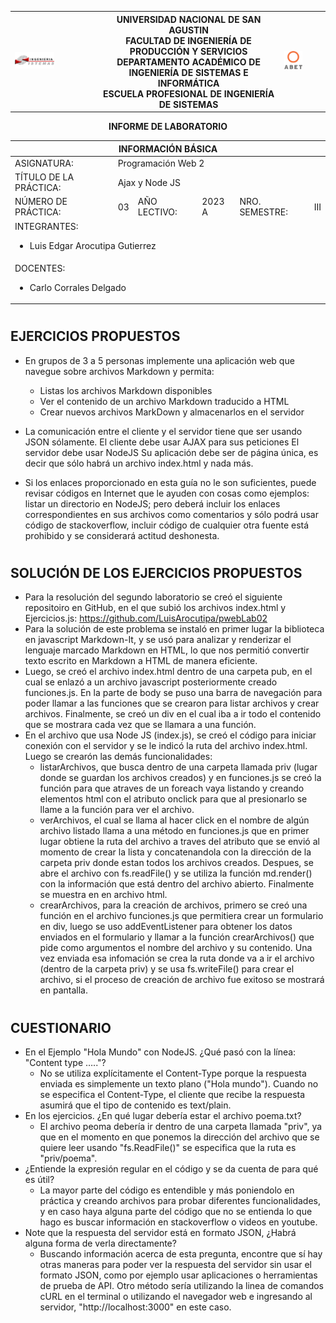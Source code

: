 <div align="center">
<table>
    <theader>
        <tr>
            <td><img src="https://github.com/rescobedoq/pw2/blob/main/epis.png?raw=true" alt="EPIS" style="width:50%; height:auto"/></td>
            <th>
                <span style="font-weight:bold;">UNIVERSIDAD NACIONAL DE SAN AGUSTIN</span><br />
                <span style="font-weight:bold;">FACULTAD DE INGENIERÍA DE PRODUCCIÓN Y SERVICIOS</span><br />
                <span style="font-weight:bold;">DEPARTAMENTO ACADÉMICO DE INGENIERÍA DE SISTEMAS E INFORMÁTICA</span><br />
                <span style="font-weight:bold;">ESCUELA PROFESIONAL DE INGENIERÍA DE SISTEMAS</span>
            </th>
            <td><img src="https://github.com/rescobedoq/pw2/blob/main/abet.png?raw=true" alt="ABET" style="width:50%; height:auto"/></td>
        </tr>
    </theader>

</table>
</div>

<div align="center">
<span style="font-weight:bold;">INFORME DE LABORATORIO</span><br />
</div>


<table>
<theader>
<tr><th colspan="6">INFORMACIÓN BÁSICA</th></tr>
</theader>
<tbody>
<tr><td>ASIGNATURA:</td><td colspan="5">Programación Web 2</td></tr>
<tr><td>TÍTULO DE LA PRÁCTICA:</td><td colspan="5">Ajax y Node JS</td></tr>
<tr>
<td>NÚMERO DE PRÁCTICA:</td><td>03</td><td>AÑO LECTIVO:</td><td>2023 A</td><td>NRO. SEMESTRE:</td><td>III</td>
</tr>

<tr><td colspan="6">INTEGRANTES:
    <ul>
        <li><P>Luis Edgar Arocutipa Gutierrez</P></li>
    </ul>
</td>
</<tr>
<tr><td colspan="6">DOCENTES:
<ul>
<li>Carlo Corrales Delgado</li>
</ul>
</td>
</<tr>
</tdbody>
</table>

#

## EJERCICIOS PROPUESTOS
- En grupos de 3 a 5 personas implemente una aplicación web que navegue sobre archivos Markdown y permita:

    - Listas los archivos Markdown disponibles
    - Ver el contenido de un archivo Markdown traducido a HTML
    - Crear nuevos archivos MarkDown y almacenarlos en el servidor
- La comunicación entre el cliente y el servidor tiene que ser usando JSON sólamente. El cliente debe usar AJAX para sus peticiones El servidor debe usar NodeJS Su aplicación debe ser de página única, es decir que sólo habrá un archivo index.html y nada más.

- Si los enlaces proporcionado en esta guía no le son suficientes, puede revisar códigos en Internet que le ayuden con cosas como ejemplos: listar un directorio en NodeJS; pero deberá incluir los enlaces correspondientes en sus archivos como comentarios y sólo podrá usar código de stackoverflow, incluir código de cualquier otra fuente está prohibido y se considerará actitud deshonesta.


#

## SOLUCIÓN DE LOS EJERCICIOS PROPUESTOS
- Para la resolución del segundo laboratorio se creó el siguiente repositoiro en GitHub, en el que subió los archivos index.html y Ejercicios.js:
https://github.com/LuisArocutipa/pwebLab02
- Para la solución de este problema se instaló en primer lugar la biblioteca en javascript Markdown-It, y se usó para analizar y renderizar el lenguaje marcado Markdown en HTML, lo que nos permitió convertir texto escrito en Markdown a HTML de manera eficiente.
- Luego, se creó el archivo index.html dentro de una carpeta pub, en el cual se enlazó a un archivo javascript posteriormente creado funciones.js. En la parte de body se puso una barra de navegación para poder llamar a las funciones que se crearon para listar archivos y crear archivos. Finalmente, se creó un div en el cual iba a ir todo el contenido que se mostrara cada vez que se llamara a una función.
- En el archivo que usa Node JS (index.js), se creó el código para iniciar conexión con el servidor y se le indicó la ruta del archivo index.html. Luego se crearón las demás funcionalidades:  
    - listarArchivos, que busca dentro de una carpeta llamada priv (lugar donde se guardan los archivos creados) y en funciones.js se creó la función para que atraves de un foreach vaya listando y creando elementos html con el atributo onclick para que al presionarlo se llame a la función para ver el archivo.
    - verArchivos, el cual se llama al hacer click en el nombre de algún archivo listado llama a una método en funciones.js que en primer lugar obtiene la ruta del archivo a traves del atributo que se envió al momento de crear la lista y concatenandola con la dirección de la carpeta priv donde estan todos los archivos creados. Despues, se abre el archivo con fs.readFile() y se utiliza la función md.render() con la información que está dentro del archivo abierto. Finalmente se muestra en en archivo html.
    - crearArchivos, para la creación de archivos, primero se creó una función en el archivo funciones.js que permitiera crear un formulario en div, luego se uso addEventListener para obtener los datos enviados en el formulario y llamar a la función crearArchivos() que pide como argumentos el nombre del archivo y su contenido. Una vez enviada esa infomación se crea la ruta donde va a ir el archivo (dentro de la carpeta priv) y se usa fs.writeFile() para crear el archivo, si el proceso de creación de archivo fue exitoso se mostrará en pantalla.

#

## CUESTIONARIO
- En el Ejemplo "Hola Mundo" con NodeJS. ¿Qué pasó con la línea: "Content type ….."?
    - No se utiliza explícitamente el Content-Type porque la respuesta enviada es simplemente un texto plano ("Hola mundo"). Cuando no se especifica el Content-Type, el cliente que recibe la respuesta asumirá que el tipo de contenido es text/plain.
- En los ejercicios. ¿En qué lugar debería estar el archivo poema.txt?
    - El archivo peoma debería ir dentro de una carpeta llamada "priv", ya que en el momento en que ponemos la dirección del archivo que se quiere leer usando "fs.ReadFile()" se especifica que la ruta es "priv/poema".
- ¿Entiende la expresión regular en el código y se da cuenta de para qué es útil?
    - La mayor parte del código es entendible y más poniendolo en práctica y creando archivos para probar diferentes funcionalidades, y en caso haya alguna parte del código que no se entienda lo que hago es buscar información en stackoverflow o videos en youtube.
- Note que la respuesta del servidor está en formato JSON, ¿Habrá alguna forma de verla directamente?
    - Buscando información acerca de esta pregunta, encontre que sí hay otras maneras para poder ver la respuesta del servidor sin usar el formato JSON, como por ejemplo usar aplicaciones o herramientas de prueba de API. Otro método sería utilizando la linea de comandos cURL en el terminal o utilizando el navegador web e ingresando al servidor, "http://localhost:3000" en este caso.
